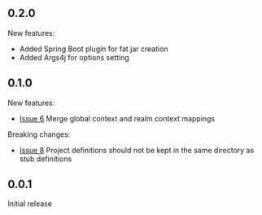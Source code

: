 0.2.0
-----
New features:
* Added Spring Boot plugin for fat jar creation
* Added Args4j for options setting

0.1.0
-----
New features:
* [Issue 6](https://github.com/4finance/stub-runner/issues/6) Merge global context and realm context mappings

Breaking changes:
* [Issue 8](https://github.com/4finance/stub-runner/issues/8) Project definitions should not be kept in the same directory as stub definitions

0.0.1
-----
Initial release
